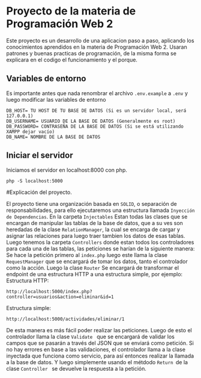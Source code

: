 # Proyecto de la materia de Programación Web 2
Este proyecto es un desarrollo de una aplicacion paso a paso, aplicando los conocimientos aprendidos en la materia de Programación Web 2. 
Usaran patrones y buenas practicas de programación, de la misma forma se explicara en el codigo el funcionamiento y el porque. 

## Variables de entorno

Es importante antes que nada renombrar el archivo `.env.example` a `.env` y luego modificar las variables de entorno
```
DB_HOST= TU HOST DE TU BASE DE DATOS (Si es un servidor local, será 127.0.0.1)
DB_USERNAME= USUARIO DE LA BASE DE DATOS (Generalmente es root)
DB_PASSWORD= CONTRASEÑA DE LA BASE DE DATOS (Si se está utilizando XAMPP dejar vacío)
DB_NAME= NOMBRE DE LA BASE DE DATOS
```
## Iniciar el servidor
Iniciamos el servidor en localhost:8000 con php.
```
php -S localhost:5000 
```

#Explicación del proyecto.

El proyecto tiene una organización basada en `SOLID`, o separación de responsabilidades, para ello ejecutaremos una estructura llamada `Inyección de Dependencias`. En la carpeta `Injectables` Estan todas las clases que se encargan de manipular las tablas de la base de datos, que a su ves son heredadas de la clase `RelationManager`, la cual se encarga de cargar y asignar las relaciones para luego traer tambien los datos de esas tablas. Luego tenemos la carpeta `Controllers` donde estan todos los controladores para cada una de las tablas, las peticiones se harían de la siguiente manera: Se hace la petición primero al `index.php` luego este llama la clase `RequestManager` que se encargará de tomar los datos, tanto el controlador como la acción. Luego la clase `Router` Se encargará de transformar el endpoint de una estructura HTTP a una estructura simple, por ejemplo: 
Estructura HTTP: 
```
http://localhost:5000/index.php?controller=usuarios&action=eliminar&id=1
```
Estructura simple:
```
http://localhost:5000/actividades/eliminar/1
```

De esta manera es más fácil poder realizar las peticiones. Luego de esto el controlador llama la clase  `Validate ` que se encargará de validar los campos que se pasarán a través del JSON que se enviará como petición. Si no hay errores en base a las validaciones, el controlador llama a la clase inyectada que funciona como servicio, para así entonces realizar la llamada a la base de datos. Y luego simplemente usando el métdodo  `Return `de la clase  `Controller ` se devuelve la respuesta a la petición.
